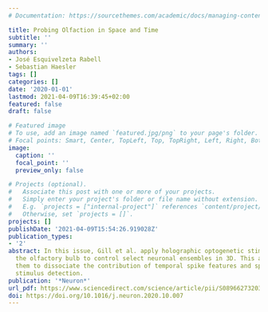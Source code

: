 ```yaml
---
# Documentation: https://sourcethemes.com/academic/docs/managing-content/

title: Probing Olfaction in Space and Time
subtitle: ''
summary: ''
authors:
- José Esquivelzeta Rabell
- Sebastian Haesler
tags: []
categories: []
date: '2020-01-01'
lastmod: 2021-04-09T16:39:45+02:00
featured: false
draft: false

# Featured image
# To use, add an image named `featured.jpg/png` to your page's folder.
# Focal points: Smart, Center, TopLeft, Top, TopRight, Left, Right, BottomLeft, Bottom, BottomRight.
image:
  caption: ''
  focal_point: ''
  preview_only: false

# Projects (optional).
#   Associate this post with one or more of your projects.
#   Simply enter your project's folder or file name without extension.
#   E.g. `projects = ["internal-project"]` references `content/project/deep-learning/index.md`.
#   Otherwise, set `projects = []`.
projects: []
publishDate: '2021-04-09T15:54:26.919028Z'
publication_types:
- '2'
abstract: In this issue, Gill et al. apply holographic optogenetic stimulation in
  the olfactory bulb to control select neuronal ensembles in 3D. This approach allows
  them to dissociate the contribution of temporal spike features and spike rate to
  stimulus detection.
publication: '*Neuron*'
url_pdf: https://www.sciencedirect.com/science/article/pii/S0896627320307753
doi: https://doi.org/10.1016/j.neuron.2020.10.007
---
```

